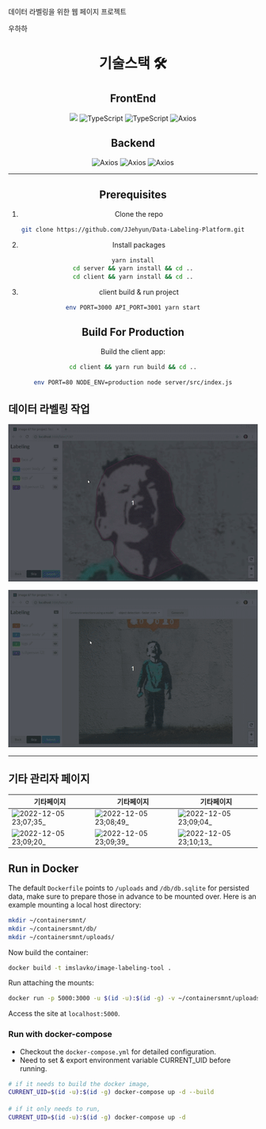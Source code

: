 데이터 라벨링을 위한 웹 페이지 프로젝트
<br />

우하하

<center>

# 기술스택 🛠

## FrontEnd

<div style={display:flex}>
<img src="https://img.shields.io/badge/React-3776AB?style=for-the-badge&logo=React&logoColor=white">
<img alt="TypeScript" src="https://img.shields.io/badge/TypeScript-3178C6?style=for-the-badge&logo=TypeScript&logoColor=white">
<img alt="TypeScript" src="https://img.shields.io/badge/recoil-FAB040?style=for-the-badge&logo=Litecoin&logoColor=white">
<img alt="Axios" src="https://img.shields.io/badge/Axios-5A29E4?style=for-the-badge&logo=Axios&logoColor=white">
<div>


## Backend

<div style={display:flex}>
<img alt="Axios" src="https://img.shields.io/badge/Express-000000?style=for-the-badge&logo=Express&logoColor=white">
<img alt="Axios" src="https://img.shields.io/badge/MariaDB-003545?style=for-the-badge&logo=MariaDB&logoColor=white">
<img alt="Axios" src="https://img.shields.io/badge/Docker-2496ED?style=for-the-badge&logo=Docker&logoColor=white">
<div>
  
---

  
## Prerequisites

1. Clone the repo

```bash
git clone https://github.com/JJehyun/Data-Labeling-Platform.git
```

2. Install packages

```bash
yarn install
cd server && yarn install && cd ..
cd client && yarn install && cd ..
```

3. client build & run project

```bash
env PORT=3000 API_PORT=3001 yarn start
```

## Build For Production

Build the client app:

```bash
cd client && yarn run build && cd ..
```

```bash
env PORT=80 NODE_ENV=production node server/src/index.js
```
  
</center>

## 데이터 라벨링 작업



![](./client/src/help/tutorial/auto-tracing.gif)

![](./client/src/help/tutorial/ml-semantic-segmentation.gif)


---

## 기타 관리자 페이지

| 기타페이지    | 기타페이지    | 기타페이지    |
| ------- | ------- | ------- |
| ![2022-12-05 23;07;35_](https://user-images.githubusercontent.com/86187456/205658996-4fd5cccb-7764-4753-91b8-8bce378f8156.png) | ![2022-12-05 23;08;49_](https://user-images.githubusercontent.com/86187456/205659003-42e8dfc8-6d34-400a-9908-6564b3d3f566.png) | ![2022-12-05 23;09;04_](https://user-images.githubusercontent.com/86187456/205659010-2e7e8f0f-17da-4199-8796-9af210ab6870.png) |
  |![2022-12-05 23;09;20_](https://user-images.githubusercontent.com/86187456/205659021-3dee14ff-f60d-4dca-8944-19995dc00932.png)| ![2022-12-05 23;09;39_](https://user-images.githubusercontent.com/86187456/205659036-a854da08-9b6f-4df5-8add-7fafeb091c3c.png) | ![2022-12-05 23;10;13_](https://user-images.githubusercontent.com/86187456/205659042-1269a947-2e58-4dc6-a9a6-cfc3fa186211.png) |

## Run in Docker

The default `Dockerfile` points to `/uploads` and `/db/db.sqlite` for persisted data, make sure to prepare those in advance to be mounted over. Here is an example mounting a local host directory:

```bash
mkdir ~/containersmnt/
mkdir ~/containersmnt/db/
mkdir ~/containersmnt/uploads/
```

Now build the container:

```bash
docker build -t imslavko/image-labeling-tool .
```

Run attaching the mounts:

```bash
docker run -p 5000:3000 -u $(id -u):$(id -g) -v ~/containersmnt/uploads:/uploads -v ~/containersmnt/db:/db -d imslavko/image-labeling-tool
```

Access the site at `localhost:5000`.

### Run with docker-compose

- Checkout the `docker-compose.yml` for detailed configuration.
- Need to set & export environment variable CURRENT_UID before running.

```bash
# if it needs to build the docker image,
CURRENT_UID=$(id -u):$(id -g) docker-compose up -d --build

# if it only needs to run,
CURRENT_UID=$(id -u):$(id -g) docker-compose up -d
```
